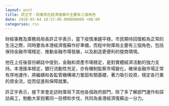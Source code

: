 ```yaml
---
layout: post
title: 許正宇：財庫局在經濟復蘇中主要有三個角色
date: 2020-05-04 18:57:06.000000000 +08:00
categories: rss
---
```


財經事務及庫務局局長許正宇表示，當下疫情漸趨平穩，市民期待回復較為正常的生活之際，同時要為本港經濟復蘇作好準備，而程中財庫局主要有三個角色，包括保持金融市場穩定、推動金融市場發展，以及創造更便利的營商環境。 

他在上任後首份網誌中提到，金融和資產巿場穩定，是對實體經濟活動的強力支持。本港匯率穩定，銀行流動性充足，亦有機制監察巿場變化，確保金融巿場正常有序地運作，將繼續和各監管機構竭力鞏固有關基礎，著力吸引投資，穩定各行業的資金流，從而促進和保障就業。

許正宇表示，接下來會走訪財庫局下其他各個政府部門，除了多了解部門運作和探訪員工，勉勵大家抱著同一目標和步伐，共同為香港經濟復蘇出一分力。
